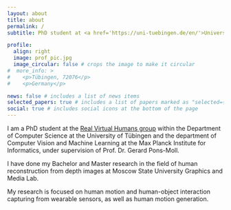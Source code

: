 ```yaml
---
layout: about
title: about
permalink: /
subtitle: PhD student at <a href='https://uni-tuebingen.de/en/'>University of Tübingen</a> and <a href='https://www.mpi-inf.mpg.de'>Max Plank Institute for Informatics</a>.

profile:
  align: right
  image: prof_pic.jpg
  image_circular: false # crops the image to make it circular
#  more_info: >
#    <p>Tübingen, 72076</p>
#    <p>Germany</p>

news: false # includes a list of news items
selected_papers: true # includes a list of papers marked as "selected={true}"
social: true # includes social icons at the bottom of the page
---
```


I am a PhD student at the <a href='https://virtualhumans.mpi-inf.mpg.de'>Real Virtual Humans group</a> within the Department of Computer Science at the University of Tübingen 
and the department of Computer Vision and Machine Learning at the Max Planck Institute for Informatics, under supervision of Prof. Dr. Gerard Pons-Moll.

I have done my Bachelor and Master research in the field of human reconstruction from depth images at Moscow State University Graphics and Media Lab. 

My research is focused on human motion and human-object interaction capturing from wearable sensors, as well as human motion generation. 
